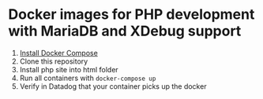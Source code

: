 # Docker images for PHP development with MariaDB and XDebug support

1. [Install Docker Compose](https://docs.docker.com/compose/install/)
1. Clone this repository
1. Install php site into html folder
1. Run all containers with `docker-compose up`
1. Verify in Datadog that your container picks up the docker

